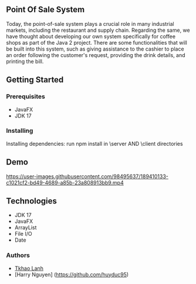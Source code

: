 ## Point Of Sale System
Today, the point-of-sale system plays a crucial role in many industrial markets, including the restaurant and supply chain. Regarding the same, we have thought about developing our own system specifically for coffee shops as part of the Java 2 project. There are some functionalities that will be built into this system, such as giving assistance to the cashier to place an order following the customer's request, providing the drink details, and printing the bill. 

## Getting Started
### Prerequisites
- JavaFX
- JDK 17

### Installing
Installing dependencies: run npm install in \server AND \client directories

## Demo

https://user-images.githubusercontent.com/98495637/189410133-c1021cf2-bd49-4689-a85b-23a808913bb9.mp4

## Technologies
- JDK 17
- JavaFX
- ArrayList
- File I/O
- Date

### Authors
- [Tkhao Lanh](https://github.com/TkhaoLanh)
- [Harry Nguyen] (https://github.com/huyduc95)


